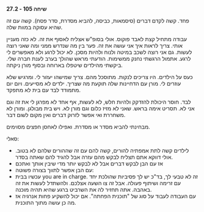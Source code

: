 **שיחה 105 \- 27.2**

פחד. קשה לקדם דברים (סיסמאות, כביסה, להביא מסדרת, סדר פסח). קשה עם זה שהיא עסוקה במוות שלה. 

עבודה מתחיל קצת לאבד פוקוס. אולי בסופ"ש אצליח לאסוף את זה. לא כזה מעניין אותי. צריך לראות איך אני עושה את זה. פער בין מה שנדרש ממני ומה שאני רוצה לעשות. גם אני רוצה לשכב במיטה ולנוח ולהיות מסכן. לא יכול לרגע ולא מאפשרים לי לרגע. אתמול הרגשתי נחנק ממשימות. הודעתי מראש שהולך בערב לענת חברה שלי. ביקשתי מהילדים שיטפלו בארוחה ובסוף מורן ניקתה. 

כעס על הילדים. היו צריכים לנקות. מתוסכל מהם. צריך שמישהו יעזור לי. ומרגיש שלא עוזרים לי. מורן עם הדחיינות שלה תוקעת מה שצריך. ילדים לא מסייעים. ויום יום מתמודד לבד עם בית לא מתפקד. 

לבד. חוסר היכולת להזדקק ולהיות חלש, לא לעשות, אף אחד לא מפרגן לי את זה וגם אני לא. תסריט אימה בראש. שאני לא מזיז כלום וגם מורן לא. ויש בית מבולגן. ומורן לא משחררת ואי אפשר לזרוק דברים ואין מקום לשום דבר. 

מבחינתי להביא מסדר או מסדרת. ואפילו לאחסן חפצים מסוימים. 

סאלי:

* לילדים קשה לתת אמפתיה להורים, קשה להם עם זה שההורים שלהם לא בטוב. אולי דווקא אתם תצליח לבקש מהם עזרה אבל להגיד להם שאתה בסדר.   
* אז עם הבן לבקש דברים אבל לא לבקש יותר מדי שיבין אותך ואתכם  
* עם הבן אפשר לתווך בצורה פשוטה:   
* עכשיו בבית you are in charge. זה לא טבעי לך, בד"כ יש לך פסיביות שהולכת יחד עם זרימה ושיתוף פעולה. אבל זה צו השעה אצלכם. ולהשתדל לעשות את זה באהבה. אתה תחזיר לה את השרביט ברגע שהיא תהיה מוכנה.   
* עם העבודה לעבוד על סוג של "תוכנית הפחתה". אם יכול להשקיע פחות אנרגיה אז מה כן עושה מתוך התוכנית. 

